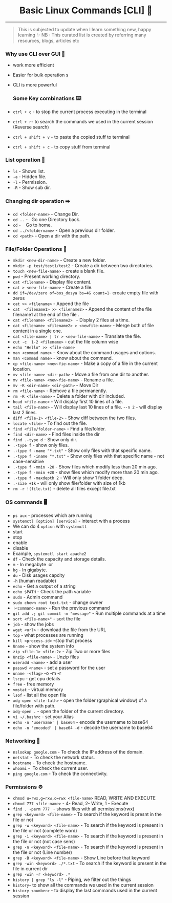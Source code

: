 <h1 align="center">Basic Linux Commands [CLI] 🐧</h1>
<hr>

> This is subjected to update when I learn something new, happy learning ✨
> NB : This curated list is created by referring many resources, blogs, articles etc 

### Why use CLI over GUI 🫠

- work more efficient
- Easier for bulk operation s
- CLI is more powerful 

  ### Some Key combinations ⌨️

- `ctrl + c` - to stop the current process executing in the terminal
- `ctrl + r`- to search the commands we used in the current session (Reverse search)
- `ctrl + shift + v` - to paste the copied stuff to terminal
- `ctrl + shift + c` - to copy stuff from terminal

### List operation 📃

- `ls` - Shows list.
- `-a` - Hidden file.
- `-l` - Permission.
- `-R` - Show sub dir.

### Changing dir operation ➡️

- `cd <folder-name>` - Change Dir.
- `cd ..` -   Go one Directory back.
- `cd` -    Go to home.
- `cd ../<foldername>` - Open a previous dir folder.
- `cd <path>` - Open a dir with the path.

### File/Folder Operations 📁
- `mkdir <new-dir-name>` - Create a new folder.
- `mkdir -p test/test1/test2` - Create a dir between two directories.
- `touch <new-file-name>` - create a blank file.
- `pwd` - Present working directory.
- `cat <filename>` - Display file content.
- `cat > <new-file-name>` - Create a file.
- `dd if=/dev/zero of=bos_dosya bs=4G count=1`- create empty file with zeros
- `cat >> <filename>` - Append the file
- `cat  <filename1> >> <filename2>` - Append the content of the file filename1 at the end of the file <filename2>.
- `cat <filename> <filename2> ` - Display 2 files at a time.
- `cat <filename> <filename2> > <newfile-name>` - Merge both of file content in a single one.
- `cat <file-name> | tr > <new-file-name>` - Translate the file.
- `cut -c  1-2 <filename>` - cut the file column wise
- `echo "Hello" >> <file-name>`
- `man <commad name>` - Know about the command usages and options.
- `man <commad name>` - know about the command.
- `cp <file-name> <new-fie-name>` - Make a copy of a file in the current location.
- `mv <file-name> <dir-path>` - Move a file from one dir to another.
- `mv <file-name> <new-fie-name>` - Rename a file.
- `mv -R <dir-name> <dir-path>` - Move Dir
- `rm <file-name>` - Remove a file permanently.
- `rm -R <file-name>` - Delete a folder with dir included.
- `head <file-name>` - Will display first 10 lines of a file.
- `tail <file-name>` - Will display last 10 lines of a file.
-`-n 2` - will display last 2 lines.
- `diff <file-1> <file-2>` - Show diff between the two files.
- `locate <file>` - To find out the file.  
- `find <file/folder-name>` - Find a file/folder.
- `find <dir-name>` - Find files inside the dir
- `find .-type d` - Show only dir.
- `.-type f` - show only files.
- `.-type f -name "*.txt"` - Show only files with that specific name.
- `.-type f -iname "*.txt"` - Show only files with that specific name - not case-sensitive
- `.-type f -mmin -20` - Show files which modify less than 20 min ago.
- `.-type f -mmin +20` - show files which modify more than 20 min ago.
- `.-type f -maxdepth 2` - Will only show 1 folder deep.
- `.-size +1k` - will only show file/folder with size of 1kb
- `rm -r !(file.txt)` - delete all files except file.txt

### OS commands 🖥️

- `ps aux` - processes which are running
- `systemctl [option] [service]` - interact with a process
- We can do 4 `option` with `systemctl`
- start
- stop
- enable
- disable
- Example, `systemctl start apache2`    
- `df` - Check the capacity and storage details.
- `m` - In megabyte  or
- `hg` - In gigabyte.
- `du` - Disk usages capcity
- `-h` (human readable)
- `echo` - Get a output of a string
- `echo $PATH` - Check the path variable
- `sudo` - Admin command
- `sudo chown root text.txt` - change owner
- `!<command-name>` - Run the previous command
- `git add .; git commit -m "message"` - Run multiple commands at a time
- `sort <file-name>"` - sort the file
- `job` - show the jobs
- `wget <url>` - download the file from the URL
- `top` - what processes are running
- `kill <process-id>` -stop that process
- `Uname` - show the system info
- `zip <file-1> <file-2>` - Zip Two or more files
- `Unzip <file-name>` - Unzip files
- `useradd <name>` - add a user
- `passwd <name>` - set a password for the user
- `uname -<flag>` -o -m -r
- `lscpu` - get cpu details
- `free` - free memory
- `vmstat` - virtual memory
- `lsof` - list all the open file
- `xdg-open <file-fath>` - open the folder (graphical window) of a file/folder with path.
- `xdg-open .` - open the folder of the current directory.
- `vi ~/.bashrc` - set your Alias
- `echo -n 'username' | base64` - encode the username to base64
- `echo -n 'encoded' | base64 -d` - decode the username to base64

### Networking 🛜

- `nslookup google.com` - To check the IP address of the domain.
- `netstat` - To check the network status.
- `hostname` - To check the hostname.
- `whoami` -  To check the current user.
- `ping google.com` - To check the connectivity.

  
  

### Permissions ⚙️

- `chmod u=rwx,g=rxw,o=rwx <file-name>` READ, WRITE AND EXECUTE
- `chmod 777 <file-name>` - 4- Read, 2- Write, 1 - Execute
- `find . -perm 777 ` - shows files with all permissions(rwx)
- `grep <keyword> <file-name>` - To search if the keyword is presnt in the file or not
- `grep -w <keyword> <file-name>` - To search if the keyword is present in the file or not (complete word)
- `grep -i <keyword> <file-name>` - To search if the keyword is present in the file or not (not case sens)
- `grep -n <keyword> <file-name>` - To search if the keyword is present in the file or not (Line number)
- `grep -B <keyword> <file-name>` - Show Line before that keyword
- `grep -win <keyword> ./*.txt` - To search if the keyword is present in the file in current dir
- `grep -win -r <keyword> .*`
- `history | grep "ls -l"` - Piping, we filter out the things
- `history`- to show all the commands we used in the current session
- `history <number>` - to display the last <number> commands used in the current session


